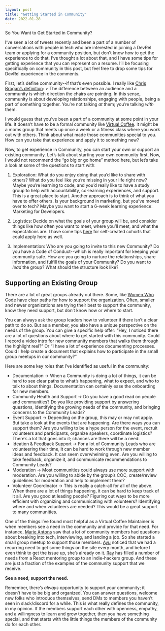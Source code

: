 ```yaml
---
layout: post
title: "Getting Started in Community"
date: 2022-01-28
---
```


So You Want to Get Started in Community?

I’ve seen a lot of tweets recently and been a part of a number of conversations with people in tech who are interested in joining a DevRel team or applying for a community position, but don’t know how to get the experience to do that. I’ve thought a lot about that, and I have some tips for getting experience that you can represent on a resume. I’ll be focusing specifically on community in this post, but feel free to drop some tips for DevRel experience in the comments.

First, let’s define community--if that’s even possible. I really like [Chris Brogan’s definition](https://chrisbrogan.com/stories/community/audience-or-community/): > The difference between an audience and a community is which direction the chairs are pointing.
In this sense, community is about developing relationships, engaging with people, being a part of something together. You’re not talking _at_ them; you’re talking _with_ them.

I would guess that you’ve been a part of a community at some point in your life. It doesn’t have to be a formal community like [Virtual Coffee](https://virtualcoffee.io/). It might be a moms group that meets up once a week or a fitness class where you work out with others. Think about what made those communities special to you. How can you take that experience and apply it to something new?

Now, to get experience in Community, you can start your own or support an existing community. Let’s talk about starting your own community first. Now, I would not recommend the “go big or go home” method here, but let’s take a look at some of the questions to start with:

1. Exploration: What do you enjoy doing that you’d like to share with others? What do you feel like you’re missing in your life right now? Maybe you’re learning to code, and you’d really like to have a study group to help with accountability, co-learning experiences, and support. This is a great place to start. Another approach is to think of what you have to offer others. Is your background in marketing, but you’ve moved over to tech? Maybe you want to start a 6-week learning experience: Marketing for Developers.

2. Logistics: Decide on what the goals of your group will be, and consider things like how often you want to meet, where you’ll meet, and what the expectations are. I have some tips [here](https://github.com/Virtual-Coffee/virtualcoffee.io/discussions/493) for self-created cohorts that could apply here as well.

3. Implementation: Who are you going to invite to this new Community? Do you have a Code of Conduct--which is really important for keeping your community safe. How are you going to nurture the relationships, share information, and fulfill the goals of your Community? Do you want to _lead_ the group? What should the structure look like?

## Supporting an Existing Group

There are a lot of great groups already out there. Some, like [Women Who Code](https://www.womenwhocode.com/) have clear paths for how to support the organization. Often, smaller and newer organizations are trying their best to support the community, know they need support, but don’t know how or where to start.

You can always ask the group leaders how to volunteer if there isn’t a clear path to do so. But as a member, you also have a unique perspective on the needs of the group. You can give a specific help offer: “Hey, I noticed there are a lot of questions about where to get started with this community. Could I record a video intro for new community members that walks them through the highlight reel?” Or “I have a lot of experience documenting processes. Could I help create a document that explains how to participate in the small group meetups in our community?”

Here are some key roles that I’ve identified as useful in the community:

- Documentation -> When a Community is doing a lot of things, it can be hard to see clear paths to what’s happening, what to expect, and who to talk to about things. Documentation can certainly ease the onboarding for new members.
- Community Health and Support -> Do you have a good read on people and communities? Do you like providing support by answering questions, identifying the growing needs of the community, and bringing concerns to the Community Leads?
- Event Support -> Depending on the group, this may or may not apply. But take a look at the events that are happening. Are there ways you can support them? Are you willing to be a hype person for the event, recruit volunteers and participants, organize speakers, coordinate logistics? There’s a lot that goes into it; chances are there will be a need.
- Ideation & Feedback Support -> For a lot of Community Leads who are volunteering their time, it can be hard to work through new member ideas and feedback. It can seem overwhelming even. Are you willing to take feedback, organize it, and communicate recommendations to Community Leads?
- Moderation -> Most communities could always use more support with moderation. Are you willing to abide by the group’s COC, create/review guidelines for moderation and help to implement them?
- Volunteer Coordinator -> This is really a catch-all for all of the above. When there are a lot of things happening, it can be hard to keep track of it all. Are you good at leading people? Figuring out ways to be more efficient with organizing and communicating with volunteers? Identifying where and when volunteers are needed? This would be a great support to many communities.

One of the things I’ve found most helpful as a Virtual Coffee Maintainer is when members see a need in the community and provide for that need. For instance, [Marie Antons](https://twitter.com/MarieAntons) saw that a lot of community members had questions about breaking into tech, interviewing, and landing a job. So she started a small group meetup to support those members. [Ayu](https://twitter.com/AdiatiAyu) noticed that we had a recurring need to get some things on the site every month, and before I even think to get the issue up, she’s already on it. [Ray](https://twitter.com/ray_deck) has filled a number of needs from a React mentoring group to an indie-hackers group. And these are just a fraction of the examples of the community support that we receive.

**See a need; support the need.**

Remember, there’s _always_ opportunity to support your community; it doesn’t have to be big and organized. You can answer questions, welcome new folks who introduce themselves, send DMs to members you haven’t seen in slack/discord for a while. This is what really defines the community, in my opinion. If the members support each other with openness, empathy, and a willingness to learn and grow together, then you have something special, and that starts with the little things the members of the community do for each other.
